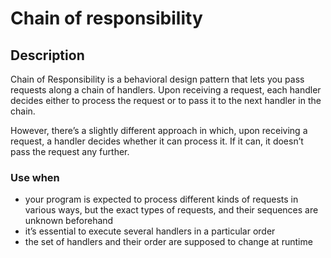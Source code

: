 # Chain of responsibility

## Description

Chain of Responsibility is a behavioral design pattern 
that lets you pass requests along a chain of handlers. 
Upon receiving a request, each handler decides either to process the request 
or to pass it to the next handler in the chain.

However, there’s a slightly different approach in which,
upon receiving a request, a handler decides whether it can process it. 
If it can, it doesn’t pass the request any further.

### Use when

* your program is expected to process different kinds of requests in various ways,
  but the exact types of requests, and their sequences are unknown beforehand
* it’s essential to execute several handlers in a particular order
* the set of handlers and their order are supposed to change at runtime